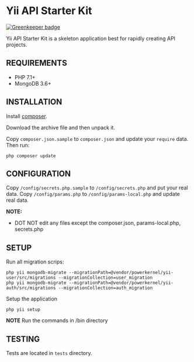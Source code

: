 Yii API Starter Kit
===================

[![Greenkeeper badge](https://badges.greenkeeper.io/powerkernel/yii-api-starter-kit.svg)](https://greenkeeper.io/)

Yii API Starter Kit is a skeleton application best for rapidly creating API projects.

REQUIREMENTS
------------
- PHP 7.1+
- MongoDB 3.6+


INSTALLATION
------------

Install [composer](http://getcomposer.org/download/).

Download the archive file and then unpack it. 

Copy `composer.json.sample` to `composer.json` and update your `require` data. Then run:

~~~
php composer update
~~~


CONFIGURATION
-------------

Copy `/config/secrets.php.sample` to `/config/secrets.php` and put your real data.
Copy `/config/params.php` to `/config/params-local.php` and update real data.


**NOTE:**
- DOT NOT edit any files except the composer.json, params-local.php, secrets.php

SETUP
-----

Run all migration scrips:
~~~
php yii mongodb-migrate --migrationPath=@vendor/powerkernel/yii-user/src/migrations --migrationCollection=user_migration
php yii mongodb-migrate --migrationPath=@vendor/powerkernel/yii-auth/src/migrations --migrationCollection=auth_migration
~~~

Setup the application
~~~
php yii setup
~~~

**NOTE**
Run the commands in /bin directory

TESTING
-------

Tests are located in `tests` directory.